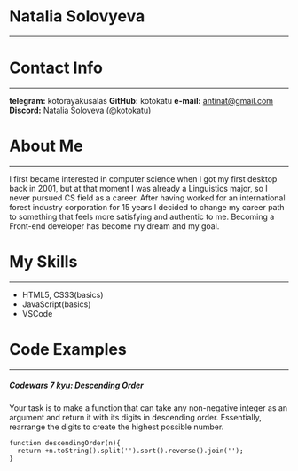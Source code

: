 # Natalia Solovyeva
___
# Contact Info
___
**telegram:** kotorayakusalas
**GitHub:** kotokatu
**e-mail:** antinat@gmail.com
**Discord:** Natalia Soloveva (@kotokatu)

# About Me
___
I first became interested in computer science when I got my first desktop back in 2001, but at that moment I was already a Linguistics major, so I never pursued CS field as a career. After having worked for an international forest industry corporation for 15 years I decided to change my career path to something that feels more satisfying and authentic to me. Becoming a Front-end developer  has become my dream and my goal. 

# My Skills
___
* HTML5, CSS3(basics)
* JavaScript(basics)
* VSCode

# Code Examples
___
##### Codewars 7 kyu: Descending Order
Your task is to make a function that can take any non-negative integer as an argument and return it with its digits in descending order. Essentially, rearrange the digits to create the highest possible number.
````
function descendingOrder(n){
  return +n.toString().split('').sort().reverse().join('');
}
````